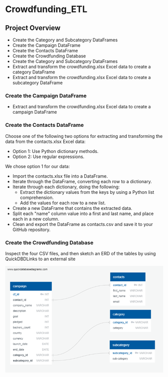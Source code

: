 # Crowdfunding_ETL

## Project Overview
- Create the Category and Subcategory DataFrames
- Create the Campaign DataFrame
- Create the Contacts DataFrame
- Create the Crowdfunding Database
- Create the Category and Subcategory DataFrames
- Extract and transform the crowdfunding.xlsx Excel data to create a category DataFrame
- Extract and transform the crowdfunding.xlsx Excel data to create a subcategory DataFrame

### Create the Campaign DataFrame
- Extract and transform the crowdfunding.xlsx Excel data to create a campaign DataFrame

### Create the Contacts DataFrame
Choose one of the following two options for extracting and transforming the data from the contacts.xlsx Excel data:
- Option 1: Use Python dictionary methods.
- Option 2: Use regular expressions.

We chose option 1 for our data:
- Import the contacts.xlsx file into a DataFrame.
- Iterate through the DataFrame, converting each row to a dictionary.
- Iterate through each dictionary, doing the following:
  - Extract the dictionary values from the keys by using a Python list comprehension.
  - Add the values for each row to a new list.
- Create a new DataFrame that contains the extracted data.
- Split each "name" column value into a first and last name, and place each in a new column.
- Clean and export the DataFrame as contacts.csv and save it to your GitHub repository.


### Create the Crowdfunding Database
Inspect the four CSV files, and then sketch an ERD of the tables by using QuickDBDLinks to an external site

![QuickDBD-Free Diagram.png](https://github.com/elgnol/Crowdfunding_ETL/blob/main/Resources/QuickDBD-Free%20Diagram.png)


